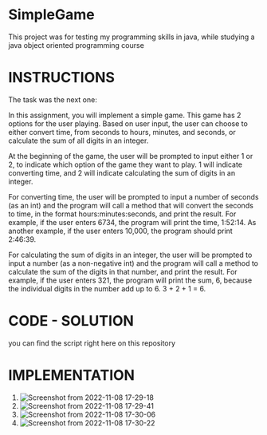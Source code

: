 # SimpleGame
This project was for testing my programming skills in java, while studying a java object oriented programming course

# INSTRUCTIONS
The task was the next one:

In this assignment, you will implement a simple game. This game has 2 options for the user playing. Based on user input, the user can choose to either convert time, from seconds to hours, minutes, and seconds, or calculate the sum of all digits in an integer.  
 
At the beginning of the game, the user will be prompted to input either 1 or 2, to indicate which option of the game they want to play. 1 will indicate converting time, and 2 will indicate calculating the sum of digits in an integer.

For converting time, the user will be prompted to input a number of seconds (as an int) and the program will call a method that will convert the seconds to time, in the format hours:minutes:seconds, and print the result. For example, if the user enters 6734, the program will print the time, 1:52:14. As another example, if the user enters 10,000, the program should print 2:46:39.

For calculating the sum of digits in an integer, the user will be prompted to input a number (as a non-negative int) and the program will call a method to calculate the sum of the digits in that number, and print the result. For example, if the user enters 321, the program will print the sum, 6, because the individual digits in the number add up to 6.  3 + 2 + 1 = 6.

# CODE - SOLUTION
you can find the script right here on this repository

# IMPLEMENTATION
1. ![Screenshot from 2022-11-08 17-29-18](https://user-images.githubusercontent.com/117246749/200690255-c1bb0dee-2b01-4bd3-a890-be1fbbf0e08c.png)
2. ![Screenshot from 2022-11-08 17-29-41](https://user-images.githubusercontent.com/117246749/200690261-48e693ee-4c24-4923-bc61-aa0dc7db278d.png)
3. ![Screenshot from 2022-11-08 17-30-06](https://user-images.githubusercontent.com/117246749/200690267-f3610251-5f63-4124-ae30-574d0ad49dea.png)
4. ![Screenshot from 2022-11-08 17-30-22](https://user-images.githubusercontent.com/117246749/200690271-f1a67425-f9f5-45d9-9468-4415aaf790ca.png)

